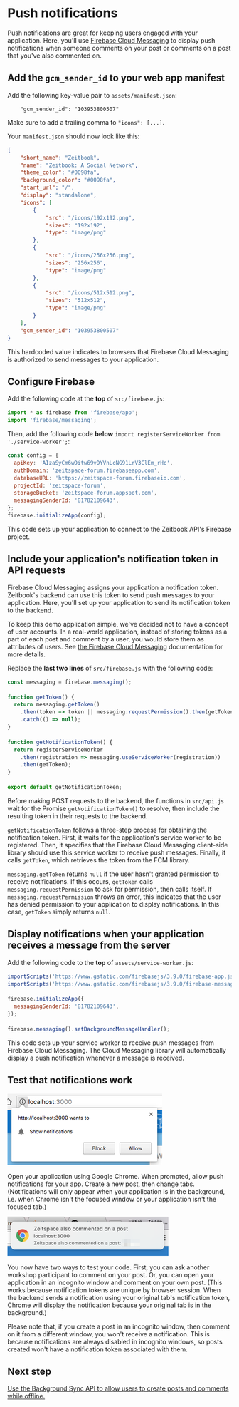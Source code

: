 # Push notifications

Push notifications are great for keeping users engaged with your application. Here, you'll use [Firebase Cloud Messaging](https://firebase.google.com/docs/cloud-messaging/) to display push notifications when someone comments on your post or comments on a post that you've also commented on.

## Add the `gcm_sender_id` to your web app manifest

Add the following key-value pair to `assets/manifest.json`:

```
    "gcm_sender_id": "103953800507"
```

Make sure to add a trailing comma to `"icons": [...]`.

Your `manifest.json` should now look like this:

```json
{
    "short_name": "Zeitbook",
    "name": "Zeitbook: A Social Network",
    "theme_color": "#0098fa",
    "background_color": "#0098fa",
    "start_url": "/",
    "display": "standalone",
    "icons": [
        {
            "src": "/icons/192x192.png",
            "sizes": "192x192",
            "type": "image/png"
        },
        {
            "src": "/icons/256x256.png",
            "sizes": "256x256",
            "type": "image/png"
        },
        {
            "src": "/icons/512x512.png",
            "sizes": "512x512",
            "type": "image/png"
        }
    ],
    "gcm_sender_id": "103953800507"
}
```

This hardcoded value indicates to browsers that Firebase Cloud Messaging is authorized to send messages to your application.

## Configure Firebase

Add the following code at the **top** of `src/firebase.js`:

```javascript
import * as firebase from 'firebase/app';
import 'firebase/messaging';
```

Then, add the following code **below** `import registerServiceWorker from './service-worker';`:

```javascript
const config = {
  apiKey: 'AIzaSyCm6wDitw69vDYVnLcNG91LrV3ClEm_rHc',
  authDomain: 'zeitspace-forum.firebaseapp.com',
  databaseURL: 'https://zeitspace-forum.firebaseio.com',
  projectId: 'zeitspace-forum',
  storageBucket: 'zeitspace-forum.appspot.com',
  messagingSenderId: '81782109643',
};
firebase.initializeApp(config);
```

This code sets up your application to connect to the Zeitbook API's Firebase project.

## Include your application's notification token in API requests

Firebase Cloud Messaging assigns your application a notification token. Zeitbook's backend can use this token to send push messages to your application. Here, you'll set up your application to send its notification token to the backend.

To keep this demo application simple, we've decided not to have a concept of user accounts. In a real-world application, instead of storing tokens as a part of each post and comment by a user, you would store them as attributes of users. See [the Firebase Cloud Messaging](https://firebase.google.com/docs/cloud-messaging/js/first-message) documentation for more details.

Replace the **last two lines** of `src/firebase.js` with the following code:

```javascript
const messaging = firebase.messaging();

function getToken() {
  return messaging.getToken()
    .then(token => token || messaging.requestPermission().then(getToken))
    .catch(() => null);
}

function getNotificationToken() {
  return registerServiceWorker
    .then(registration => messaging.useServiceWorker(registration))
    .then(getToken);
}

export default getNotificationToken;
```

Before making POST requests to the backend, the functions in `src/api.js` wait for the Promise `getNotificationToken()` to resolve, then include the resulting token in their requests to the backend.

`getNotificationToken` follows a three-step process for obtaining the notification token. First, it waits for the application's service worker to be registered. Then, it specifies that the Firebase Cloud Messaging client-side library should use this service worker to receive push messages. Finally, it calls `getToken`, which retrieves the token from the FCM library.

`messaging.getToken` returns `null` if the user hasn't granted permission to receive notifications. If this occurs, `getToken` calls `messaging.requestPermission` to ask for permission, then calls itself. If `messaging.requestPermission` throws an error, this indicates that the user has denied permission to your application to display notifications. In this case, `getToken` simply returns `null`.

## Display notifications when your application receives a message from the server

Add the following code to the **top** of `assets/service-worker.js`:

```javascript
importScripts('https://www.gstatic.com/firebasejs/3.9.0/firebase-app.js');
importScripts('https://www.gstatic.com/firebasejs/3.9.0/firebase-messaging.js');

firebase.initializeApp({
  messagingSenderId: '81782109643',
});

firebase.messaging().setBackgroundMessageHandler();
```

This code sets up your service worker to receive push messages from Firebase Cloud Messaging. The Cloud Messaging library will automatically display a push notification whenever a message is received.

## Test that notifications work

![](screenshots/03-push-notifications/01-notification-modal.png)

Open your application using Google Chrome. When prompted, allow push notifications for your app. Create a new post, then change tabs. (Notifications will only appear when your application is in the background, i.e. when Chrome isn't the focused window or your application isn't the focused tab.)

![](screenshots/03-push-notifications/02-notification.png)

You now have two ways to test your code. First, you can ask another workshop participant to comment on your post. Or, you can open your application in an incognito window and comment on your own post. (This works because notification tokens are unique by browser session. When the backend sends a notification using your original tab's notification token, Chrome will display the notification because your original tab is in the background.)

Please note that, if you create a post in an incognito window, then comment on it from a different window, you won't receive a notification. This is because notifications are always disabled in incognito windows, so posts created won't have a notification token associated with them.

## Next step

[Use the Background Sync API to allow users to create posts and comments while offline.](./04-background-sync.md)
